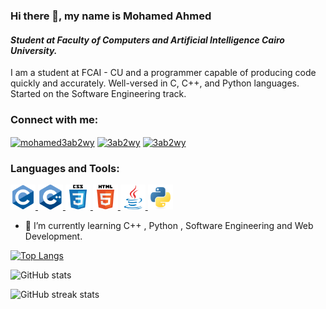 ### Hi there 👋, **my name is Mohamed Ahmed**
#### *Student at Faculty of Computers and Artificial Intelligence Cairo University.*
I am a student at FCAI - CU and a programmer capable of producing code quickly and accurately. Well-versed in C, C++, and Python languages. Started on the Software Engineering track.

<h3 align="left">Connect with me:</h3>
<p align="left">
<a href="https://linkedin.com/in/mohamed3ab2wy" target="blank"><img align="center" src="https://raw.githubusercontent.com/rahuldkjain/github-profile-readme-generator/master/src/images/icons/Social/linked-in-alt.svg" alt="mohamed3ab2wy" height="30" width="40" /></a>
<a href="https://fb.com/3ab2wy" target="blank"><img align="center" src="https://raw.githubusercontent.com/rahuldkjain/github-profile-readme-generator/master/src/images/icons/Social/facebook.svg" alt="3ab2wy" height="30" width="40" /></a>
<a href="https://codeforces.com/profile/3ab2wy" target="blank"><img align="center" src="https://raw.githubusercontent.com/rahuldkjain/github-profile-readme-generator/master/src/images/icons/Social/codeforces.svg" alt="3ab2wy" height="30" width="40" /></a>
</p>

<h3 align="left">Languages and Tools:</h3>
<p align="left"> <a href="https://www.cprogramming.com/" target="_blank" rel="noreferrer"> <img src="https://raw.githubusercontent.com/devicons/devicon/master/icons/c/c-original.svg" alt="c" width="40" height="40"/> </a> <a href="https://www.w3schools.com/cpp/" target="_blank" rel="noreferrer"> <img src="https://raw.githubusercontent.com/devicons/devicon/master/icons/cplusplus/cplusplus-original.svg" alt="cplusplus" width="40" height="40"/> </a> <a href="https://www.w3schools.com/css/" target="_blank" rel="noreferrer"> <img src="https://raw.githubusercontent.com/devicons/devicon/master/icons/css3/css3-original-wordmark.svg" alt="css3" width="40" height="40"/> </a> <a href="https://www.w3.org/html/" target="_blank" rel="noreferrer"> <img src="https://raw.githubusercontent.com/devicons/devicon/master/icons/html5/html5-original-wordmark.svg" alt="html5" width="40" height="40"/> </a> <a href="https://www.java.com" target="_blank" rel="noreferrer"> <img src="https://raw.githubusercontent.com/devicons/devicon/master/icons/java/java-original.svg" alt="java" width="40" height="40"/> </a> <a href="https://www.python.org" target="_blank" rel="noreferrer"> <img src="https://raw.githubusercontent.com/devicons/devicon/master/icons/python/python-original.svg" alt="python" width="40" height="40"/> </a> </p>



- 🌱 I’m currently learning C++ , Python , Software Engineering and Web Development. 
  



[![Top Langs](https://github-readme-stats.vercel.app/api/top-langs/?username=3ab2wy1911)](https://github.com/anuraghazra/github-readme-stats)

![GitHub stats](https://github-readme-stats.vercel.app/api?username=3ab2wy1911&show_icons=true)  

![GitHub streak stats](https://streak-stats.demolab.com/?user=3ab2wy1911)  

